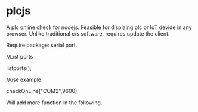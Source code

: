 # plcjs
A plc online check for nodejs. Feasible for displaing plc or IoT devide in any browser.
Unlike traditional c/s software, requires update the client.

Require package: serial port.

//List ports

listports();

//use example

checkOnLine("COM2",9600);

Will add more function in the following.
